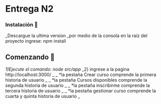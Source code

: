 # Entrega N2

### Instalación 🔧
_Descargue la ultima version
_por medio de la consola en la raiz del proyecto ingrese: npm install

## Comenzando 🚀
_1)Ejecute el comando: node src/app_
_2) ingrese a la pagina http://localhost:3000/ _
_  *la pestaña Crear curso comprende la primera historia de usuario _
_  *la pestaña Cursos disponibles comprende la segunda historia de usuario _
_  *la pestaña inscribirme comprende la tercera historia de usuario _
_  *la pestaña gestionar curso comprende la cuarta y quinta historia de usuario _
